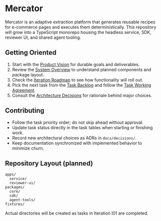 # Mercator

Mercator is an adaptive extraction platform that generates reusable recipes for e-commerce pages and executes them deterministically. This repository will grow into a TypeScript monorepo housing the headless service, SDK, reviewer UI, and shared agent tooling.

## Getting Oriented

1. Start with the [Product Vision](docs/product/vision.md) for durable goals and deliverables.
2. Review the [System Overview](docs/architecture/system-overview.md) to understand planned components and package layout.
3. Check the [Iteration Roadmap](docs/plan/iterations.md) to see how functionality will roll out.
4. Pick the next task from the [Task Backlog](docs/tasks/index.md) and follow the [Task Working Agreement](docs/tasks/README.md).
5. Consult the [Architecture Decisions](docs/decisions/README.md) for rationale behind major choices.

## Contributing

- Follow the task priority order; do not skip ahead without approval.
- Update task status directly in the task tables when starting or finishing work.
- Record new architectural choices as ADRs in `docs/decisions/`.
- Keep documentation synchronized with implemented behavior to minimize churn.

## Repository Layout (planned)

```
apps/
  service/
  reviewer-ui/
packages/
  core/
  sdk/
  agent-tools/
fixtures/
```

Actual directories will be created as tasks in Iteration I01 are completed.
